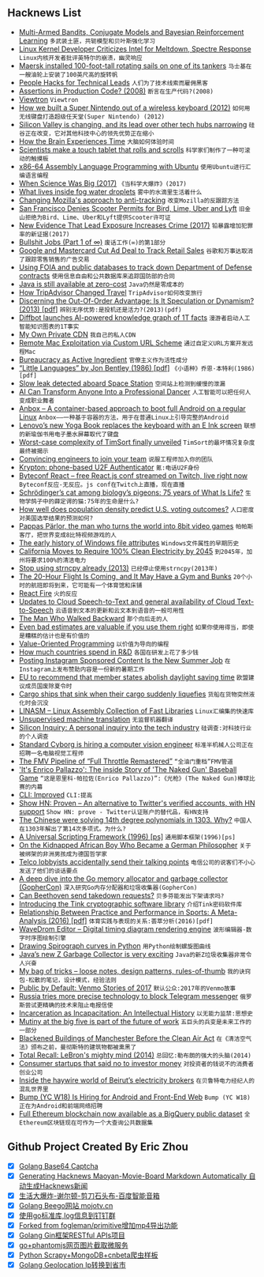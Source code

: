 ## Hacknews List


- [Multi-Armed Bandits, Conjugate Models and Bayesian Reinforcement Learning](https://eigenfoo.xyz/bayesian-bandits/)  `多武装土匪，共轭模型和贝叶斯强化学习`
- [Linux Kernel Developer Criticizes Intel for Meltdown, Spectre Response](http://www.eweek.com/security/linux-kernel-developer-criticizes-intel-for-meltdown-spectre-response)  `Linux内核开发者批评英特尔的崩溃，幽灵响应`
- [Maersk installed 100-foot-tall rotating sails on one of its tankers](https://www.wsj.com/articles/maersk-tankers-turns-to-wind-power-to-cut-soaring-fuel-costs-1535641239)  `马士基在一艘油轮上安装了100英尺高的旋转帆`
- [People Hacks for Technical Leads](https://medium.com/@bellmar/people-hacks-for-technical-leads-6eef1576d046)  `人们为了技术线索而雇佣黑客`
- [Assertions in Production Code? (2008)](http://www.drdobbs.com/architecture-and-design/assertions-in-production-code/228700788)  `断言在生产代码?(2008)`
- [Viewtron](https://en.wikipedia.org/wiki/Viewtron)  `Viewtron`
- [How we built a Super Nintendo out of a wireless keyboard (2012)](https://blog.adafruit.com/2012/12/05/how-we-built-a-super-nintendo-out-of-a-wireless-keyboard-sifteo-sifteo/)  `如何用无线键盘打造超级任天堂(Super Nintendo) (2012)`
- [Silicon Valley is changing, and its lead over other tech hubs narrowing](https://www.economist.com/briefing/2018/09/01/silicon-valley-is-changing-and-its-lead-over-other-tech-hubs-narrowing)  `硅谷正在改变，它对其他科技中心的领先优势正在缩小`
- [How the Brain Experiences Time](https://neurosciencenews.com/time-perception-9771/)  `大脑如何体验时间`
- [Scientists make a touch tablet that rolls and scrolls](https://techcrunch.com/2018/08/31/scientists-make-a-prototype-touch-tablet-that-rolls-and-scrolls/)  `科学家们制作了一种可滚动的触摸板`
- [x86-64 Assembly Language Programming with Ubuntu](http://www.egr.unlv.edu/~ed/x86.html)  `使用Ubuntu进行汇编语言编程`
- [When Science Was Big (2017)](https://www.bunkhistory.org/resources/1185)  `《当科学大爆炸》(2017)`
- [What lives inside fog water droplets](https://www.atlasobscura.com/articles/what-lives-inside-fog)  `雾中的水滴里生活着什么`
- [Changing Mozilla&#39;s approach to anti-tracking](https://blog.mozilla.org/futurereleases/2018/08/30/changing-our-approach-to-anti-tracking/)  `改变Mozilla的反跟踪方法`
- [San Francisco Denies Scooter Permits for Bird, Lime, Uber and Lyft](https://www.wsj.com/articles/san-francisco-denies-scooter-permits-for-bird-lime-uber-and-lyft-1535669924)  `旧金山拒绝为Bird、Lime、Uber和Lyft提供Scooter许可证`
- [New Evidence That Lead Exposure Increases Crime (2017)](https://www.brookings.edu/blog/up-front/2017/06/01/new-evidence-that-lead-exposure-increases-crime/)  `铅暴露增加犯罪率的新证据(2017)`
- [Bullshit Jobs (Part 1 of ∞)](http://slatestarcodex.com/2018/08/29/bullst-jobs-part-1-of-%E2%88%9E/)  `废话工作(∞)的第1部分`
- [Google and Mastercard Cut Ad Deal to Track Retail Sales](https://www.bloomberg.com/news/articles/2018-08-30/google-and-mastercard-cut-a-secret-ad-deal-to-track-retail-sales)  `谷歌和万事达取消了跟踪零售销售的广告交易`
- [Using FOIA and public databases to track down Department of Defense contracts](https://www.muckrock.com/news/archives/2018/aug/24/how-use-foia-find-department-defense-contracts/)  `使用信息自由和公共数据库来追踪国防部的合同`
- [Java is still available at zero-cost](http://blog.joda.org/2018/08/java-is-still-available-at-zero-cost.html)  `Java仍然是零成本的`
- [How TripAdvisor Changed Travel](https://www.theguardian.com/news/2018/aug/17/how-tripadvisor-changed-travel)  `TripAdvisor如何改变旅行`
- [Discerning the Out-Of-Order Advantage: Is It Speculation or Dynamism? (2013) [pdf]](http://zilles.cs.illinois.edu/papers/mcfarlin_asplos_2013.pdf)  `辨别无序优势:是投机还是活力?(2013)(pdf)`
- [Diffbot launches AI-powered knowledge graph of 1T facts](https://venturebeat.com/2018/08/30/diffbot-launches-ai-powered-knowledge-graph-of-1-trillion-people-places-and-things/)  `漫游者启动人工智能知识图表的1T事实`
- [My Own Private CDN](https://www.petekeen.net/my-own-private-cdn)  `我自己的私人CDN`
- [Remote Mac Exploitation via Custom URL Scheme](https://objective-see.com/blog/blog_0x38.html)  `通过自定义URL方案开发远程Mac`
- [Bureaucracy as Active Ingredient](http://slatestarcodex.com/2018/08/30/bureaucracy-as-active-ingredient/)  `官僚主义作为活性成分`
- [“Little Languages” by Jon Bentley (1986) [pdf]](http://staff.um.edu.mt/afra1/seminar/little-languages.pdf)  `《小语种》乔恩·本特利(1986)[pdf]`
- [Slow leak detected aboard Space Station](http://blogs.esa.int/alexander-gerst/2018/08/30/slow-leak-detected-aboard-space-station/)  `空间站上检测到缓慢的泄漏`
- [AI Can Transform Anyone Into a Professional Dancer](https://news.developer.nvidia.com/ai-can-transform-anyone-into-a-professional-dancer/)  `人工智能可以把任何人变成职业舞者`
- [Anbox – A container-based approach to boot full Android on a regular Linux](https://github.com/anbox/anbox)  `Anbox——一种基于容器的方法，用于在普通Linux上引导完整的Android`
- [Lenovo’s new Yoga Book replaces the keyboard with an E Ink screen](https://www.theverge.com/2018/8/30/17788476/lenovo-yoga-book-c930-dual-e-ink-screen-price-photos-release-date-ifa-2018)  `联想的新瑜伽书用电子墨水屏幕取代了键盘`
- [Worst-case complexity of TimSort finally unveiled](http://drops.dagstuhl.de/opus/volltexte/2018/9467/)  `TimSort的最坏情况复杂度最终被揭示`
- [Convincing engineers to join your team](https://triplebyte.com/blog/convincing-engineers-to-join-your-team)  `说服工程师加入你的团队`
- [Krypton: phone-based U2F Authenticator](https://krypt.co/?ref=u2f)  `氪:电话U2F身份`
- [Byteconf React – free React.js conf streamed on Twitch, live right now](https://byteconf.com)  `Byteconf反应-无反应。js conf在Twitch上直播，现在直播`
- [Schrödinger’s cat among biology’s pigeons: 75 years of What Is Life?](https://www.nature.com/articles/d41586-018-06034-8)  `生物学鸽子中的薛定谔的猫:75年的生命是什么?`
- [How well does population density predict U.S. voting outcomes?](https://beta.observablehq.com/@jake-low/how-well-does-population-density-predict-u-s-voting-outcome)  `人口密度对美国选举结果的预测如何?`
- [Pappas Pärlor, the man who turns the world into 8bit video games](https://www.voicemod.net/blog/pappas-parlor-the-man-who-turns-the-world-into-8bit-video-games/)  `帕帕斯客厅，把世界变成8比特视频游戏的人`
- [The early history of Windows file attributes](https://blogs.msdn.microsoft.com/oldnewthing/20180830-00/?p=99615)  `Windows文件属性的早期历史`
- [California Moves to Require 100% Clean Electricity by 2045](https://www.bloomberg.com/news/articles/2018-08-29/california-moves-toward-requiring-100-clean-power-by-2045)  `到2045年，加州将要求100%的清洁电力`
- [Stop using strncpy already (2013)](https://randomascii.wordpress.com/2013/04/03/stop-using-strncpy-already/)  `已经停止使用strncpy(2013年)`
- [The 20-Hour Flight Is Coming, and It May Have a Gym and Bunks](https://www.bloomberg.com/news/articles/2018-08-29/the-20-hour-flight-is-coming-and-it-may-have-a-gym-and-bunks?cmpid=socialflow-twitter-business)  `20个小时的航班即将到来，它可能有一个体育馆和床铺`
- [React Fire](https://github.com/facebook/react/issues/13525)  `火的反应`
- [Updates to Cloud Speech-to-Text and general availability of Cloud Text-to-Speech](https://cloud.google.com/blog/products/ai-machine-learning/announcing-updates-to-cloud-speech-to-text-and-general-availability-of-cloud-text-to-speech)  `云语音到文本的更新和云文本到语音的一般可用性`
- [The Man Who Walked Backward](https://www.texasmonthly.com/the-culture/plennie-wingo-the-man-who-walked-backward/)  `那个向后走的人`
- [Even bad estimates are valuable if you use them right](https://ntietz.com/2018/08/31/estimates.html)  `如果你使用得当，即使是糟糕的估计也是有价值的`
- [Value-Oriented Programming](https://matt.diephouse.com/2018/08/value-oriented-programming/)  `以价值为导向的编程`
- [How much countries spend in R&amp;D](http://uis.unesco.org/apps/visualisations/research-and-development-spending/)  `各国在研发上花了多少钱`
- [Posting Instagram Sponsored Content Is the New Summer Job](https://www.theatlantic.com/technology/archive/2018/08/posting-instagram-sponsored-content-is-the-new-summer-job/568108/?single_page=true)  `在Instagram上发布赞助内容是一份新的暑期工作`
- [EU to recommend that member states abolish daylight saving time](https://www.theguardian.com/world/2018/aug/31/eu-recommend-member-states-abolish-daylight-saving-time)  `欧盟建议成员国废除夏令时`
- [Cargo ships that sink when their cargo suddenly liquefies](https://theconversation.com/mystery-of-the-cargo-ships-that-sink-when-their-cargo-suddenly-liquefies-101158)  `货船在货物突然液化时会沉没`
- [LINASM – Linux Assembly Collection of Fast Libraries](http://linasm.sourceforge.net/)  `Linux汇编集的快速库`
- [Unsupervised machine translation](https://code.fb.com/ai-research/unsupervised-machine-translation-a-novel-approach-to-provide-fast-accurate-translations-for-more-languages/)  `无监督机器翻译`
- [Silicon Inquiry: A personal inquiry into the tech industry](http://www.notesfrombelow.org/article/silicon-inquiry)  `硅调查:对科技行业的个人调查`
- [Standard Cyborg is hiring a computer vision engineer](item?id=17881907)  `标准半机械人公司正在招聘一名电脑视觉工程师`
- [The FMV Pipeline of “Full Throttle Remastered”](http://www.gamasutra.com/blogs/TrevorDiem/20180829/321112/The_Full_Throttle_Remastered_FMV_Pipeline_Part_2.php)  `“全油门重档”FMV管道`
- [&#39;It&#39;s Enrico Pallazzo&#39;: The inside Story of &#39;The Naked Gun&#39; Baseball Game](http://www.sportingnews.com/us/mlb/news/naked-gun-baseball-game-scene-national-anthem-angels-mariners-dodgers-stadium-enrico-pallazzo/zztjoa4obui818oo9waqjyf34)  `“这是恩里科·帕拉佐(Enrico Pallazzo)”:《光枪》(The Naked Gun)棒球比赛的内幕`
- [CLI: Improved](https://remysharp.com/2018/08/23/cli-improved)  `CLI:提高`
- [Show HN: Proven – An alternative to Twitter&#39;s verified accounts, with HN support](https://github.com/dschep/proven)  `Show HN: prove - Twitter认证账户的替代品，有HN支持`
- [The Chinese were solving 14th degree polynomials in 1303. Why?](https://www.reddit.com/r/AskHistorians/comments/9bkfhj/by_1303_the_chinese_were_solving_equations_of_the/)  `中国人在1303年解出了第14次多项式。为什么?`
- [A Universal Scripting Framework (1996) [ps]](http://www.ccs.neu.edu/home/shivers/papers/ll.ps)  `通用脚本框架(1996)[ps]`
- [On the Kidnapped African Boy Who Became a German Philosopher](https://lithub.com/on-the-kidnapped-african-boy-who-became-a-german-philosopher/)  `关于被绑架的非洲男孩成为德国哲学家`
- [Telco lobbyists accidentally send their talking points](https://www.techdirt.com/articles/20180829/18030740541/that-time-telco-lobbyists-sent-me-all-their-talking-points-about-trying-to-shift-blame-to-internet-companies.shtml)  `电信公司的说客们不小心发送了他们的谈话要点`
- [A deep dive into the Go memory allocator and garbage collector (GopherCon)](https://about.sourcegraph.com/go/gophercon-2018-allocator-wrestling/)  `深入研究Go内存分配器和垃圾收集器(GopherCon)`
- [Can Beethoven send takedown requests?](https://wikimediafoundation.org/2018/08/27/can-beethoven-send-takedown-requests-a-first-hand-account-of-one-german-professors-experience-with-overly-broad-upload-filters/)  `贝多芬能发出下架请求吗?`
- [Introducing the Tink cryptographic software library](https://security.googleblog.com/2018/08/introducing-tink-cryptographic-software.html)  `介绍Tink密码软件库`
- [Relationship Between Practice and Performance in Sports: A Meta-Analysis (2016) [pdf]](https://artscimedia.case.edu/wp-content/uploads/sites/141/2016/09/14214856/Macnamara-Moreau-Hambrick-2016.pdf)  `体育实践与表现的关系:荟萃分析(2016)[pdf]`
- [WaveDrom Editor – Digital timing diagram rendering engine](https://wavedrom.com/editor.html)  `波形编辑器-数字时序图绘制引擎`
- [Drawing Spirograph curves in Python](https://www.johndcook.com/blog/2018/08/30/drawing-spirograph-curves-in-python/)  `用Python绘制螺旋图曲线`
- [Java’s new Z Garbage Collector is very exciting](https://www.opsian.com/blog/javas-new-zgc-is-very-exciting/)  `Java的新Z垃圾收集器非常令人兴奋`
- [My bag of tricks – loose notes, design patterns, rules-of-thumb](http://gordonbrander.com/pattern/)  `我的诀窍包-松散的笔记，设计模式，经验法则`
- [Public by Default: Venmo Stories of 2017](https://publicbydefault.fyi/)  `默认公众:2017年的Venmo故事`
- [Russia tries more precise technology to block Telegram messenger](https://www.reuters.com/article/us-russia-telegram/russia-tries-more-precise-technology-to-block-telegram-messenger-idUSKCN1LF1ZZ)  `俄罗斯尝试更精确的技术来阻止电报信使`
- [Incarceration as Incapacitation: An Intellectual History](https://americanaffairsjournal.org/2018/08/incarceration-as-incapacitation-an-intellectual-history/)  `以无能力监禁:思想史`
- [Mutiny at the big five is part of the future of work](https://abe-winter.github.io/2018/08/30/mutiny.html)  `五巨头的兵变是未来工作的一部分`
- [Blackened Buildings of Manchester Before the Clean Air Act](https://www.manchestereveningnews.co.uk/incoming/gallery/blackened-buildings-manchester-before-clean-8727918)  `在《清洁空气法》颁布之前，曼彻斯特的建筑物都被熏黑了`
- [Total Recall: LeBron&#39;s mighty mind (2014)](http://www.espn.com/nba/story/_/id/11067098/lebron-james-greatest-weapon-brain)  `总回忆:勒布朗的强大的头脑(2014)`
- [Consumer startups that said no to investor money](https://www.recode.net/2018/8/29/17774878/consumer-startups-business-model-native-mvmt-tuft-needle)  `对投资者的钱说不的消费者创业公司`
- [Inside the haywire world of Beirut’s electricity brokers](https://www.wired.com/story/beruit-electricity-brokers/)  `在贝鲁特电力经纪人的混乱世界里`
- [Bump (YC W18) Is Hiring for Android and Front-End Web](item?id=17888276)  `Bump (YC W18)正在为Android和前端网络招聘`
- [Full Ethereum blockchain now available as a BigQuery public dataset](https://cloud.google.com/blog/products/data-analytics/ethereum-bigquery-public-dataset-smart-contract-analytics)  `全Ethereum区块链现在可作为一个大查询公共数据集`

## Github Project Created By Eric Zhou

- [x] [Golang Base64 Captcha](https://github.com/mojocn/base64Captcha)
- [x] [Generating Hacknews Maoyan-Movie-Board Markdown Automatically 自动生成Hacknews新闻](https://github.com/dejavuzhou/md-genie)
- [x] [生活大爆炸-谢尔顿-剪刀石头布-百度智能音箱](https://github.com/mojocn/dueros-bang-game)
- [x] [Golang Beego网站 mojotv.cn](https://github.com/mojocn/www.mojotv.cn)
- [x] [使用go标准库,log信息到钉钉群](https://github.com/mojocn/dooger)
- [x] [Forked from fogleman/primitive增加mp4导出功能](https://github.com/mojocn/primitive)
- [x] [Golang Gin框架RESTful APIs项目](https://github.com/JJJJJJJerk/ezier-golang-web-api-framework)
- [x] [go+phantomjs网页图片截取微服务](https://github.com/mojocn/screen_shot)
- [x] [Python Scrapy+MongoDB+cnbeta爬虫样板](https://github.com/mojocn/scrapy_mongodb_boilerplate_cnbeta)
- [x] [Golang Geolocation Ip转换到省市](https://github.com/mojocn/ip2location)